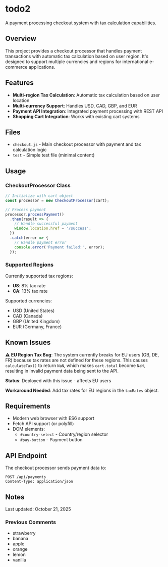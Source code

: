 # todo2

A payment processing checkout system with tax calculation capabilities.

## Overview

This project provides a checkout processor that handles payment transactions with automatic tax calculation based on user region. It's designed to support multiple currencies and regions for international e-commerce applications.

## Features

- **Multi-region Tax Calculation**: Automatic tax calculation based on user location
- **Multi-currency Support**: Handles USD, CAD, GBP, and EUR
- **Payment API Integration**: Integrated payment processing with REST API
- **Shopping Cart Integration**: Works with existing cart systems

## Files

- `checkout.js` - Main checkout processor with payment and tax calculation logic
- `test` - Simple test file (minimal content)

## Usage

### CheckoutProcessor Class

```javascript
// Initialize with cart object
const processor = new CheckoutProcessor(cart);

// Process payment
processor.processPayment()
  .then(result => {
    // Handle successful payment
    window.location.href = '/success';
  })
  .catch(error => {
    // Handle payment error
    console.error('Payment failed:', error);
  });
```

### Supported Regions

Currently supported tax regions:
- **US**: 8% tax rate
- **CA**: 13% tax rate

Supported currencies:
- USD (United States)
- CAD (Canada)
- GBP (United Kingdom)
- EUR (Germany, France)

## Known Issues

⚠️ **EU Region Tax Bug**: The system currently breaks for EU users (GB, DE, FR) because tax rates are not defined for these regions. This causes `calculateTax()` to return `NaN`, which makes `cart.total` become `NaN`, resulting in invalid payment data being sent to the API.

**Status**: Deployed with this issue - affects EU users

**Workaround Needed**: Add tax rates for EU regions in the `taxRates` object.

## Requirements

- Modern web browser with ES6 support
- Fetch API support (or polyfill)
- DOM elements:
  - `#country-select` - Country/region selector
  - `#pay-button` - Payment button

## API Endpoint

The checkout processor sends payment data to:
```
POST /api/payments
Content-Type: application/json
```

## Notes

Last updated: October 21, 2025

### Previous Comments
- strawberry
- banana
- apple
- orange
- lemon
- vanilla
